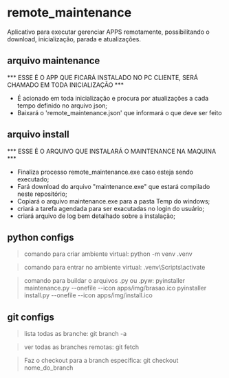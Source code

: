 # remote_maintenance
Aplicativo para executar gerenciar APPS remotamente, possibilitando o download, inicialização, parada e atualizações.


## arquivo maintenance
*** ESSE É O APP QUE FICARÁ INSTALADO NO PC CLIENTE, SERÁ CHAMADO EM TODA INICIALIZAÇÃO ***
- É acionado em toda inicialização e procura por atualizações a cada tempo definido no arquivo json;
- Baixará o 'remote_maintenance.json' que informará o que deve ser feito


## arquivo install
*** ESSE É O ARQUIVO QUE INSTALARÁ O MAINTENANCE NA MAQUINA ***
- Finaliza processo remote_maintenance.exe caso esteja sendo executado;
- Fará download do arquivo "maintenance.exe" que estará compilado neste repositório;
- Copiará o arquivo maintenance.exe para a pasta Temp do windows;
- criará a tarefa agendada para ser exacutadas no login do usuário;
- criará arquivo de log bem detalhado sobre a instalação;


## python configs
> comando para criar ambiente virtual:
python -m venv .venv

> comando para entrar no ambiente virtual:
.venv\Scripts\activate

> comando para buildar o arquivos .py ou .pyw:
pyinstaller maintenance.py --onefile --icon apps/img/brasao.ico
pyinstaller install.py --onefile --icon apps/img/install.ico


## git configs
>lista todas as branche:
git branch -a

>ver todas as branches remotas:
git fetch

>Faz o checkout para a branch específica:
git checkout nome_do_branch
